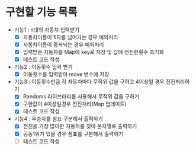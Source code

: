 # 구현할 기능 목록

- 기능1 : n대의 자동차 입력받기
  - [x] 자동차이름이 5자를 넘어가는 경우 예외처리
  - [x] 자동차이름이 중복되는 경우 예외처리
  - [x] 입력받은 자동차를 Map에 key로 저장 및 값에 전진한횟수 초기화
  - [x] 테스트 코드 작성
- 기능2 : 이동횟수 입력 받기
  - [x] 이동횟수를 입력받아 move 변수에 저장
- 기능3 : 이동횟수만큼 각 자동차마다 무작위 값을 구하고 4이상일 경우 전진처리하기
  - [x] Randoms 라이브러리를 사용해서 무작위 값을 구하기
  - [x] 구한값이 4이상일경우 전진처리(Map 업데이트)
  - [x] 테스트 코드 작성
- 기능4 : 우승자를 쉼표 구분해서 출력하기
  - [x] 전진을 가장 많이한 자동차를 찾아 문자열로 출력하기
  - [x] 공동1위가 있을 경우 쉼표를 구분해서 출력하기
  - [ ] 테스트 코드 작성